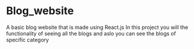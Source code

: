 # Blog_website
A basic blog website that is made using React.js
In this project you will the functionality of seeing all the blogs and aslo you can see the blogs of specific category
